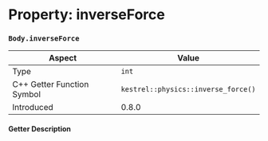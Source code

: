 
# Property: inverseForce
### `Body.inverseForce`

| Aspect | Value |
| --- | --- |
| Type | `int` |
| C++ Getter Function Symbol | `kestrel::physics::inverse_force()` |
| Introduced | 0.8.0 |

#### Getter Description

